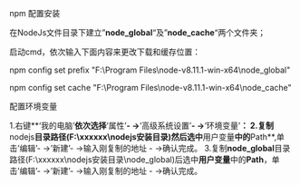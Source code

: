 npm 配置安装

在NodeJs文件目录下建立”**node_global**“及”**node_cache**“两个文件夹；

启动cmd，依次输入下面内容来更改下载和缓存位置：

npm config set prefix "F:\Program Files\node-v8.11.1-win-x64\node_global"

npm config set cache "F:\Program Files\node-v8.11.1-win-x64\node_cache"

配置环境变量

1.右键**‘我的电脑’**依次选择**‘属性’**- ->**‘高级系统设置’**- ->**‘环境变量’**：
2.复制**nodejs**目录路径(F:\xxxxxx\nodejs安装目录)然后选中**用户变量**中的**Path**,单击’编辑’- ->’新建’- ->输入刚复制的地址 - ->确认完成。
3.复制**node_global**目录路径(F:\xxxxxx\nodejs安装目录\node_global)后选中**用户变量**中的**Path**，单击’编辑’- ->’新建’- ->输入刚复制的地址 - ->确认完成。

